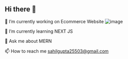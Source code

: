 ## Hi there 👋

<!--
**Sahilhhh/Sahilhhh** is a ✨ _special_ ✨ repository because its `README.md` (this file) appears on your GitHub profile.

Here are some ideas to get you started:

- 🔭 I’m currently working on ...
- 🌱 I’m currently learning ...
- 👯 I’m looking to collaborate on ...
- 🤔 I’m looking for help with ...
- 💬 Ask me about ...
- 📫 How to reach me: ...
- 😄 Pronouns: ...
- ⚡ Fun fact: ...
-->
🔭 I’m currently working on Ecommerce Website                                                         ![image](https://github.com/Sahilhhh/Sahilhhh/assets/109064806/96619338-69c1-449b-af25-5ff1c3549b09)
 
🌱 I’m currently learning NEXT JS

💬 Ask me about MERN

📫 How to reach me sahilgupta25503@gmail.com 



